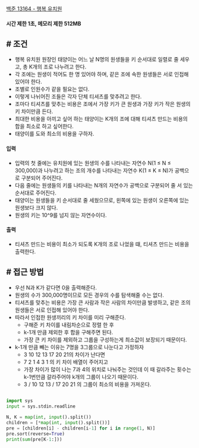 
[백준 13164 - 행복 유치원](https://www.acmicpc.net/problem/13164)


#### **시간 제한 1초, 메모리 제한 512MB**


## **# 조건**

- 행복 유치원 원장인 태양이는 어느 날 N명의 원생들을 키 순서대로 일렬로 줄 세우고, 총 K개의 조로 나누려고 한다. 
- 각 조에는 원생이 적어도 한 명 있어야 하며, 같은 조에 속한 원생들은 서로 인접해 있어야 한다. 
- 조별로 인원수가 같을 필요는 없다.
- 이렇게 나뉘어진 조들은 각자 단체 티셔츠를 맞추려고 한다. 
- 조마다 티셔츠를 맞추는 비용은 조에서 가장 키가 큰 원생과 가장 키가 작은 원생의 키 차이만큼 든다. 
- 최대한 비용을 아끼고 싶어 하는 태양이는 K개의 조에 대해 티셔츠 만드는 비용의 합을 최소로 하고 싶어한다. 
- 태양이를 도와 최소의 비용을 구하자.


#### **입력**
- 입력의 첫 줄에는 유치원에 있는 원생의 수를 나타내는 자연수 N(1 ≤ N ≤ 300,000)과 나누려고 하는 조의 개수를 나타내는 자연수 K(1 ≤ K ≤ N)가 공백으로 구분되어 주어진다. 
- 다음 줄에는 원생들의 키를 나타내는 N개의 자연수가 공백으로 구분되어 줄 서 있는 순서대로 주어진다. 
- 태양이는 원생들을 키 순서대로 줄 세웠으므로, 왼쪽에 있는 원생이 오른쪽에 있는 원생보다 크지 않다. 
- 원생의 키는 10^9를 넘지 않는 자연수이다.


#### **출력**
- 티셔츠 만드는 비용이 최소가 되도록 K개의 조로 나었을 떄, 티셔츠 만드는 비용을 출력한다.


## **# 접근 방법**

- 우선 N과 K가 같다면 0을 출력해준다.
- 원생의 수가 300,000명이므로 모든 경우의 수를 탐색해줄 수는 없다.
- 티셔츠를 맞추는 비용은 가장 큰 사람과 작은 사람의 차이만큼 발생하고, 같은 조의 원생들은 서로 인접해 있어야 한다.
- 따라서 인접한 원생끼리의 키 차이를 미리 구해준다.
	- 구해준 키 차이를 내림차순으로 정렬 한 후 
	- k-1개 만큼 제외한 후 합을 구해주면 된다.
	- 가장 큰 키 차이를 제외하고 그룹을 구성하는게 최소값이 보장되기 때문이다.
- k-1개 만큼 빼는 이유는 7명을 3그룹으로 나눈다고 가정하자
	- 3 10 12 13 17 20 21의 차이가 난다면
	- 7 2 1 4 3 1 의 키 차이 배열이 주어지고
	- 가장 차이가 많이 나는 7과 4의 위치로 나눠주는 것인데 이 때 갈라주는 횟수는 k-1번만큼 갈라주어야 k개의 그룹이 나오기 때문이다.
	- 3 / 10 12 13 / 17 20 21 의 그룹이 최소의 비용을 가져온다.

```python

import sys  
input = sys.stdin.readline  
  
N, K = map(int, input().split())  
children = [*map(int, input().split())]  
pre = [children[i] - children[i-1] for i in range(1, N)]  
pre.sort(reverse=True)  
print(sum(pre[K-1:]))
```